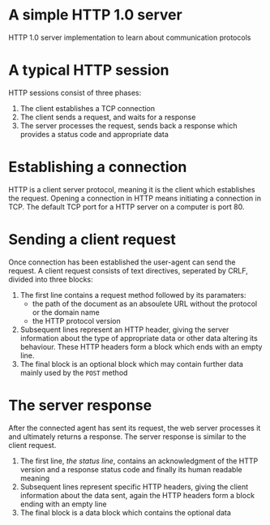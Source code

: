 # A simple HTTP 1.0 server
HTTP 1.0 server implementation to learn about communication protocols

# A typical HTTP session
HTTP sessions consist of three phases:
1. The client establishes a TCP connection
2. The client sends a request, and waits for a response
3. The server processes the request, sends back a response which provides a status code and appropriate data

# Establishing a connection
HTTP is a client server protocol, meaning it is the client which establishes the request. Opening a connection in HTTP means initiating a connection in TCP. The default TCP port for a HTTP server on a computer is port 80.

# Sending a client request
Once connection has been established the user-agent can send the request. A client request consists of text directives, seperated by CRLF, divided into three blocks:
1. The first line contains a request method followed by its paramaters:
   - the path of the document as an absoulete URL without the protocol or the domain name
   - the HTTP protocol version 
2. Subsequent lines represent an HTTP header, giving the server information about the type of appropriate data or other data altering its behaviour. These HTTP headers form a block which ends with an empty line.
3. The final block is an optional block which may contain further data mainly used by the ```POST``` method

# The server response
After the connected agent has sent its request, the web server processes it and ultimately returns a response. The server response is similar to the client request.
1. The first line, *the status line*, contains an acknowledgment of the HTTP version and a response status code and finally its human readable meaning
2. Subsequent lines represent specific HTTP headers, giving the client information about the data sent, again the HTTP headers form a block ending with an empty line
3. The final block is a data block which contains the optional data
